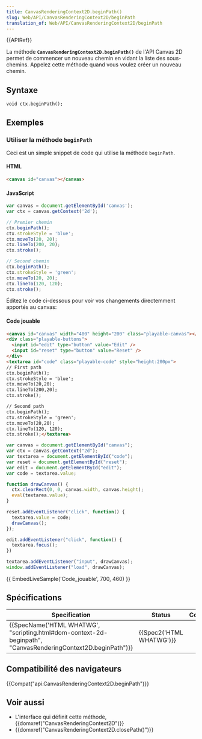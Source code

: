 ```yaml
---
title: CanvasRenderingContext2D.beginPath()
slug: Web/API/CanvasRenderingContext2D/beginPath
translation_of: Web/API/CanvasRenderingContext2D/beginPath
---
```

{{APIRef}}

La méthode **`CanvasRenderingContext2D.beginPath()`** de l'API Canvas 2D permet de commencer un nouveau chemin en vidant la liste des sous-chemins. Appelez cette méthode quand vous voulez créer un nouveau chemin.

## Syntaxe

    void ctx.beginPath();

## Exemples

### Utiliser la méthode `beginPath`

Ceci est un simple snippet de code qui utilise la méthode `beginPath`.

#### HTML

```html
<canvas id="canvas"></canvas>
```

#### JavaScript

```js
var canvas = document.getElementById('canvas');
var ctx = canvas.getContext('2d');

// Premier chemin
ctx.beginPath();
ctx.strokeStyle = 'blue';
ctx.moveTo(20, 20);
ctx.lineTo(200, 20);
ctx.stroke();

// Second chemin
ctx.beginPath();
ctx.strokeStyle = 'green';
ctx.moveTo(20, 20);
ctx.lineTo(120, 120);
ctx.stroke();
```

Éditez le code ci-dessous pour voir vos changements directemment apportés au canvas:

#### Code jouable

```html hidden
<canvas id="canvas" width="400" height="200" class="playable-canvas"></canvas>
<div class="playable-buttons">
  <input id="edit" type="button" value="Edit" />
  <input id="reset" type="button" value="Reset" />
</div>
<textarea id="code" class="playable-code" style="height:200px">
// First path
ctx.beginPath();
ctx.strokeStyle = 'blue';
ctx.moveTo(20,20);
ctx.lineTo(200,20);
ctx.stroke();

// Second path
ctx.beginPath();
ctx.strokeStyle = 'green';
ctx.moveTo(20,20);
ctx.lineTo(120, 120);
ctx.stroke();</textarea>
```

```js hidden
var canvas = document.getElementById("canvas");
var ctx = canvas.getContext("2d");
var textarea = document.getElementById("code");
var reset = document.getElementById("reset");
var edit = document.getElementById("edit");
var code = textarea.value;

function drawCanvas() {
  ctx.clearRect(0, 0, canvas.width, canvas.height);
  eval(textarea.value);
}

reset.addEventListener("click", function() {
  textarea.value = code;
  drawCanvas();
});

edit.addEventListener("click", function() {
  textarea.focus();
})

textarea.addEventListener("input", drawCanvas);
window.addEventListener("load", drawCanvas);
```

{{ EmbedLiveSample('Code_jouable', 700, 460) }}

## Spécifications

| Specification                                                                                                                                    | Status                           | Comment |
| ------------------------------------------------------------------------------------------------------------------------------------------------ | -------------------------------- | ------- |
| {{SpecName('HTML WHATWG', "scripting.html#dom-context-2d-beginpath", "CanvasRenderingContext2D.beginPath")}} | {{Spec2('HTML WHATWG')}} |         |

## Compatibilité des navigateurs

{{Compat("api.CanvasRenderingContext2D.beginPath")}}

## Voir aussi

- L'interface qui définit cette méthode, {{domxref("CanvasRenderingContext2D")}}
- {{domxref("CanvasRenderingContext2D.closePath()")}}
